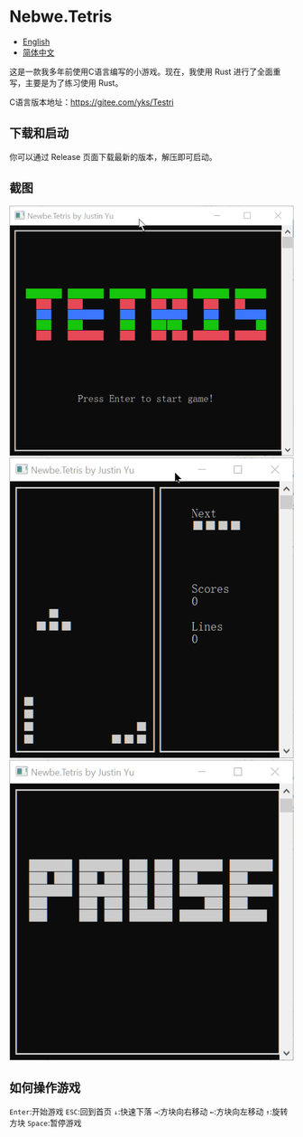 # Nebwe.Tetris

- [English](README.md)
- [简体中文](README.zh.md)

这是一款我多年前使用C语言编写的小游戏。现在，我使用 Rust 进行了全面重写，主要是为了练习使用 Rust。

C语言版本地址：<https://gitee.com/yks/Testri>

## 下载和启动

你可以通过 Release 页面下载最新的版本，解压即可启动。

## 截图

![home](asset/screenshot_home.png)
![game](asset/screenshot_game.gif)
![pause](asset/screenshot_pause.png)

## 如何操作游戏

`Enter`:开始游戏
`ESC`:回到首页
`↓`:快速下落
`→`:方块向右移动
`←`:方块向左移动
`↑`:旋转方块
`Space`:暂停游戏